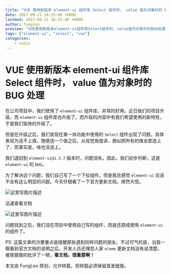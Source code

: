 ```yaml
---
title: "VUE 使用新版本 element-ui 组件库 Select 组件时， value 值为对象时的 BUG 处理"
date: 2017-09-21 16:25:48 +0800
lastmod: 2017-09-21 16:25:48 +0800
author: fungleo
preview: "VUE使用新版本element-ui组件库Select组件时，value值为对象时的BUG处理在公司项目中，我们使用了element-ui组件库，非常的好用。近日我们的项目升级，而element-ui组件库也升级了。而升级的内容中有我们希望使用的新特性，于是我们愉快的升级了。但是在升级之后，我们发现在某一块功能中使用的Select组件出现了问题。具体表现为选不上值，随便"
tags: ["element-ui", "select", "vue"]
categories:
    - vuejs
---
```


# VUE 使用新版本 element-ui 组件库 Select 组件时， value 值为对象时的 BUG 处理

在公司项目中，我们使用了 `element-ui` 组件库，非常的好用。近日我们的项目升级，而 `element-ui` 组件库也升级了。而升级的内容中有我们希望使用的新特性，于是我们愉快的升级了。

但是在升级之后，我们发现在某一块功能中使用的 `Select` 组件出现了问题。具体表现为选不上值，随便选一个值之后，从视觉角度讲，貌似把所有的值全部选上了，而事实是，啥也没选上。

我们退回到 `element-ui@1.3.7` 版本时，问题消失。因此，我们初步判断，这是 `element-ui` 的 `BUG`。

为了解决这个问题，我们自己写了一个下拉组件。但是我总感觉 `element-ui` 应该不会有这么明显的问题。今天仔细看了一下官方更新文档，焕然大悟。

![这里写图片描述](http://img.blog.csdn.net/20170921161830217?watermark/2/text/aHR0cDovL2Jsb2cuY3Nkbi5uZXQvRnVuZ0xlbw==/font/5a6L5L2T/fontsize/400/fill/I0JBQkFCMA==/dissolve/70/gravity/SouthEast)

迅速查看文档

![这里写图片描述](http://img.blog.csdn.net/20170921162048826?watermark/2/text/aHR0cDovL2Jsb2cuY3Nkbi5uZXQvRnVuZ0xlbw==/font/5a6L5L2T/fontsize/400/fill/I0JBQkFCMA==/dissolve/70/gravity/SouthEast)

问题找到之后，我们没在项目中使用自己写的组件，而是还原成使用 `element-ui` 的组件了。

PS: 这篇文章的次要重点是提醒那些遇到同样问题的朋友。不过可气的是，当我一眼看到官方文档的说明之后，开发人员还埋怨人家 `eleme` 更新文档没有说清楚。被我狠狠的批评了一顿，**看文档，很重要啊！**

本文由 FungLeo 原创，允许转载，但转载必须保留首发链接。


